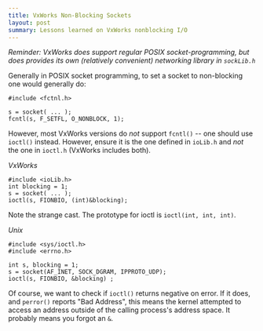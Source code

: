 ```yaml
---
title: VxWorks Non-Blocking Sockets
layout: post 
summary: Lessons learned on VxWorks nonblocking I/O
---
```


*Reminder: VxWorks does support regular POSIX socket-programming, but does provides its own (relatively convenient) networking library in `sockLib.h`*

Generally in POSIX socket programming, to set a socket to non-blocking one would generally do:

    
    #include <fctnl.h>
    
    s = socket( ... );
    fcntl(s, F_SETFL, O_NONBLOCK, 1);

However, most VxWorks versions do *not* support `fcntl()` -- one should use `ioctl()` instead. However, ensure it is the one defined in `ioLib.h` and *not* the one in `ioctl.h` (VxWorks includes both).

*VxWorks*
    
    #include <ioLib.h>
    int blocking = 1;
    s = socket( ... );
    ioctl(s, FIONBIO, (int)&blocking);

Note the strange cast. The prototype for ioctl is `ioctl(int, int, int)`.

*Unix*

    #include <sys/ioctl.h>
    #include <errno.h>

    int s, blocking = 1;
    s = socket(AF_INET, SOCK_DGRAM, IPPROTO_UDP);
    ioctl(s, FIONBIO, &blocking) ;

Of course, we want to check if `ioctl()` returns negative on error. If it does, and `perror()` reports "Bad Address", this means the kernel attempted to access an address outside of the calling process's address space. It probably means you forgot an `&`. 
